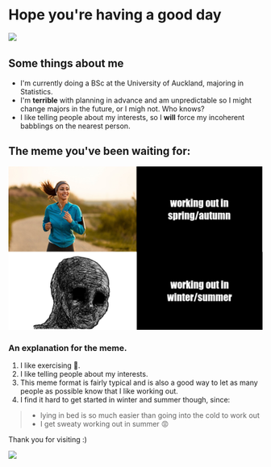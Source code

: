# Hope you're having a good day
![](https://i0.wp.com/brightestyoungthings.com/wp-content/uploads/2016/02/150754-bears-waving-gif-imgur-tumblr-jfGo.gif?fit=410%2C220&quality=100&ssl=1)

## Some things about me
* I'm currently doing a BSc at the University of Auckland, majoring in Statistics.
* I'm **terrible** with planning in advance and am unpredictable so I might change majors in the future, or I migh not. Who knows?
* I like telling people about my interests, so I **will** force my incoherent babblings on the nearest person.

## The meme you've been waiting for:
![](mymeme.png)

### An explanation for the meme.
1. I like exercising :muscle:.
2.  I like telling people about my interests.
3.  This meme format is fairly typical and is also a good way to let as many people as possible know that I like working out.
4.  I find it hard to get started in winter and summer though, since:
> * lying in bed is so much easier than going into the cold to work out
> * I get sweaty working out in summer :rage:
 
 Thank you for visiting :)
 
 ![](https://c.tenor.com/aMTgGRQyqBUAAAAC/animal-crossing-tom-nook.gif)
 
